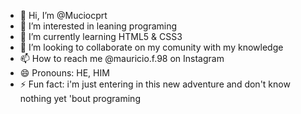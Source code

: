 - 👋 Hi, I’m @Muciocprt
- 👀 I’m interested in leaning programing
- 🌱 I’m currently learning HTML5 & CSS3
- 💞️ I’m looking to collaborate on my comunity with my knowledge
- 📫 How to reach me @mauricio.f.98 on Instagram
- 😄 Pronouns: HE, HIM
- ⚡ Fun fact: i'm just entering in this new adventure and don't know nothing yet 'bout programing 

<!---
Muciocprt/Muciocprt is a ✨ special ✨ repository because its `README.md` (this file) appears on your GitHub profile.
You can click the Preview link to take a look at your changes.
--->
